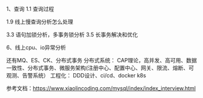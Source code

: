 1、查询
1.1 查询过程

1.9 线上慢查询分析怎么处理



3.3 语句加锁分析，多事务锁分析
3.5 长事务解决和优化

6、线上cpu、io异常分析

还有MQ、ES、CK、分布式事务
分布式系统：
CAP理论，高并发、高可用、数据一致性、分布式事务、微服务架构(注册中心、配置中心、网关、限流、熔断、可观测、告警系统）
工程化：
DDD设计、ci/cd、docker k8s

参考文档：https://www.xiaolincoding.com/mysql/index/index_interview.html
